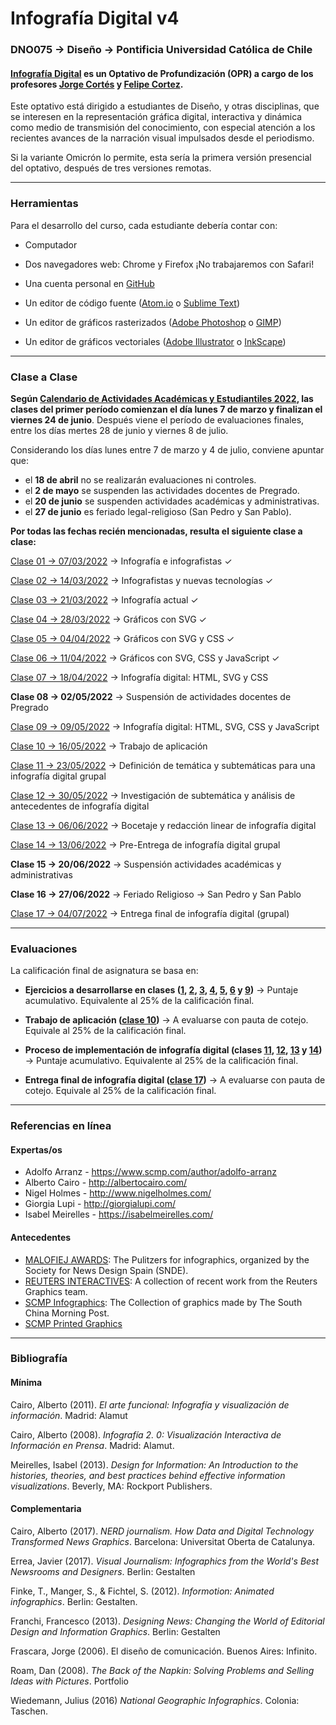 # Infografía Digital v4

### DNO075 → Diseño → Pontificia Universidad Católica de Chile

#### [Infografía Digital](http://catalogo.uc.cl/index.php?tmpl=component&option=com_catalogo&view=programa&sigla=dno075) es un Optativo de Profundización (OPR) a cargo de los profesores [Jorge Cortés](https://cargocollective.com/jorgelcortes/) y [Felipe Cortez](http://faco.cl/).

Este optativo está dirigido a estudiantes de Diseño, y otras disciplinas, que se interesen en la representación gráfica digital, interactiva y dinámica como medio de transmisión del conocimiento, con especial atención a los recientes avances de la narración visual impulsados desde el periodismo.

Si la variante Omicrón lo permite, esta sería la primera versión presencial del optativo, después de tres versiones remotas.

- - - - - - - - - -

### Herramientas

Para el desarrollo del curso, cada estudiante debería contar con:

- Computador

- Dos navegadores web: Chrome y Firefox ¡No trabajaremos con Safari!

- Una cuenta personal en [GitHub](https://github.com/join)

- Un editor de código fuente ([Atom.io](https://atom.io/) o [Sublime Text](https://www.sublimetext.com/))

- Un editor de gráficos rasterizados ([Adobe Photoshop](https://www.adobe.com/la/products/photoshop.html) o [GIMP](https://www.gimp.org/))

- Un editor de gráficos vectoriales ([Adobe Illustrator](https://www.adobe.com/la/products/illustrator.html) o [InkScape](https://inkscape.org/es/))


- - - - - - - - - -

### Clase a Clase


**Según [Calendario de Actividades Académicas y Estudiantiles 2022](https://admisionyregistros.uc.cl/noticias-alumnos/1711-calendario-academico-5), las clases del primer período comienzan el día lunes 7 de marzo y finalizan el viernes 24 de junio**. Después viene el período de evaluaciones finales, entre los días mertes 28 de junio y viernes 8 de julio. 

Considerando los días lunes entre 7 de marzo y 4 de julio, conviene apuntar que:

- el **18 de abril** no se realizarán evaluaciones ni controles.
- el **2 de mayo** se suspenden las actividades docentes de Pregrado.
- el **20 de junio** se suspenden actividades académicas y administrativas.
- el **27 de junio** es feriado legal-religioso (San Pedro y San Pablo).

**Por todas las fechas recién mencionadas, resulta el siguiente clase a clase:**

[Clase 01 → 07/03/2022](https://github.com/profesorfaco/dno075-2022-1/tree/main/clase-01) → Infografía e infografistas ✓

[Clase 02 → 14/03/2022](https://github.com/profesorfaco/dno075-2022-1/tree/main/clase-02) → Infografistas y nuevas tecnologías ✓

[Clase 03 → 21/03/2022](https://github.com/profesorfaco/dno075-2022-1/tree/main/clase-03) → Infografía actual ✓

[Clase 04 → 28/03/2022](https://github.com/profesorfaco/dno075-2022-1/tree/main/clase-04) → Gráficos con SVG ✓

[Clase 05 → 04/04/2022](https://github.com/profesorfaco/dno075-2022-1/tree/main/clase-05) → Gráficos con SVG y CSS ✓

[Clase 06 → 11/04/2022](https://github.com/profesorfaco/dno075-2022-1/tree/main/clase-06) → Gráficos con SVG, CSS y JavaScript ✓

[Clase 07 → 18/04/2022](https://github.com/profesorfaco/dno075-2022-1/tree/main/clase-07) → Infografía digital: HTML, SVG y CSS

**Clase 08 → 02/05/2022** → Suspensión de actividades docentes de Pregrado

[Clase 09 → 09/05/2022](https://github.com/profesorfaco/dno075-2022-1/tree/main/clase-09) → Infografía digital: HTML, SVG, CSS y JavaScript

[Clase 10 → 16/05/2022](https://github.com/profesorfaco/dno075-2022-1/tree/main/clase-10) → Trabajo de aplicación

[Clase 11 → 23/05/2022](https://github.com/profesorfaco/dno075-2022-1/tree/main/clase-11) → Definición de temática y subtemáticas para una infografía digital grupal

[Clase 12 → 30/05/2022](https://github.com/profesorfaco/dno075-2022-1/tree/main/clase-12) → Investigación de subtemática y análisis de antecedentes de infografía digital

[Clase 13 → 06/06/2022](https://github.com/profesorfaco/dno075-2022-1/tree/main/clase-13) → Bocetaje y redacción linear de infografía digital

[Clase 14 → 13/06/2022](https://github.com/profesorfaco/dno075-2022-1/tree/main/clase-14) → Pre-Entrega de infografía digital grupal

**Clase 15 → 20/06/2022** → Suspensión actividades académicas y administrativas

**Clase 16 → 27/06/2022** → Feriado Religioso → San Pedro y San Pablo

[Clase 17 → 04/07/2022](https://github.com/profesorfaco/dno075-2022-1/tree/main/clase-17) → Entrega final de infografía digital (grupal)


- - - - - - - - - -

### Evaluaciones

La calificación final de asignatura se basa en:

- **Ejercicios a desarrollarse en clases ([1](https://github.com/profesorfaco/dno075-2022-1/tree/main/clase-01), [2](https://github.com/profesorfaco/dno075-2022-1/tree/main/clase-02), [3](https://github.com/profesorfaco/dno075-2022-1/tree/main/clase-03), [4](https://github.com/profesorfaco/dno075-2022-1/tree/main/clase-04), [5](https://github.com/profesorfaco/dno075-2022-1/tree/main/clase-05), [6](https://github.com/profesorfaco/dno075-2022-1/tree/main/clase-06) y [9](https://github.com/profesorfaco/dno075-2022-1/tree/main/clase-09))** → Puntaje acumulativo. Equivalente al 25% de la calificación final. 

- **Trabajo de aplicación ([clase 10](https://github.com/profesorfaco/dno075-2022-1/tree/main/clase-10))** → A evaluarse con pauta de cotejo. Equivale al 25% de la calificación final.

- **Proceso de implementación de infografía digital (clases [11](https://github.com/profesorfaco/dno075-2022-1/tree/main/clase-11), [12](https://github.com/profesorfaco/dno075-2022-1/tree/main/clase-12), [13](https://github.com/profesorfaco/dno075-2022-1/tree/main/clase-13) y [14](https://github.com/profesorfaco/dno075-2022-1/tree/main/clase-14))** → Puntaje acumulativo. Equivalente al 25% de la calificación final. 

- **Entrega final de infografía digital ([clase 17](https://github.com/profesorfaco/dno075-2022-1/tree/main/clase-17))** → A evaluarse con pauta de cotejo. Equivale al 25% de la calificación final.


- - - - - - - - - - 

### Referencias en línea

#### Expertas/os

- Adolfo Arranz - https://www.scmp.com/author/adolfo-arranz
- Alberto Cairo - http://albertocairo.com/
- Nigel Holmes - http://www.nigelholmes.com/
- Giorgia Lupi - http://giorgialupi.com/ 
- Isabel Meirelles - https://isabelmeirelles.com/

#### Antecedentes

- [MALOFIEJ AWARDS](https://www.malofiejgraphics.com/): The Pulitzers for infographics, organized by the Society for News Design Spain (SNDE).
- [REUTERS INTERACTIVES](https://graphics.reuters.com/): A collection of recent work from the Reuters Graphics team.
- [SCMP Infographics](https://www.scmp.com/infographic/): The Collection of graphics made by The South China Morning Post.
- [SCMP Printed Graphics](https://multimedia.scmp.com/culture/article/SCMP-printed-graphics-memory/)

- - - - - - - - - -

### Bibliografía

#### Mínima

Cairo, Alberto (2011). *El arte funcional: Infografía y visualización de información*. Madrid: Alamut

Cairo, Alberto (2008). *Infografía 2. 0: Visualización Interactiva de Información en Prensa*. Madrid: Alamut.

Meirelles, Isabel (2013). *Design for Information: An Introduction to the histories, theories, and best practices behind effective information visualizations*. Beverly, MA: Rockport Publishers.

#### Complementaria

Cairo, Alberto (2017). *NERD journalism. How Data and Digital Technology Transformed News Graphics*. Barcelona: Universitat Oberta de Catalunya.

Errea, Javier (2017). *Visual Journalism: Infographics from the World's Best Newsrooms and Designers*. Berlin: Gestalten

Finke, T., Manger, S., & Fichtel, S. (2012). *Informotion: Animated infographics*. Berlin: Gestalten.

Franchi, Francesco (2013). *Designing News: Changing the World of Editorial Design and Information Graphics*. Berlin: Gestalten

Frascara, Jorge (2006). El diseño de comunicación. Buenos Aires: Infinito.

Roam, Dan (2008). *The Back of the Napkin: Solving Problems and Selling Ideas with Pictures*. Portfolio

Wiedemann, Julius (2016) *National Geographic Infographics*. Colonia: Taschen.
